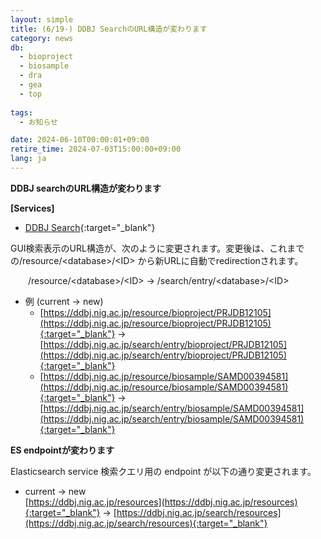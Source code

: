 ```yaml
---
layout: simple
title: (6/19-) DDBJ SearchのURL構造が変わります
category: news
db:
  - bioproject
  - biosample
  - dra
  - gea
  - top
  
tags:
  - お知らせ

date: 2024-06-10T00:00:01+09:00
retire_time: 2024-07-03T15:00:00+09:00
lang: ja
---
```

   
**DDBJ searchのURL構造が変わります**

**[Services]** 
- [DDBJ Search](https://ddbj.nig.ac.jp/search){:target="_blank"}

GUI検索表示のURL構造が、次のように変更されます。変更後は、これまでの/resource/\<database\>/\<ID\> から新URLに自動でredirectionされます。

&emsp;&emsp;/resource/\<database\>/\<ID\> → /search/entry/\<database\>/\<ID\>

- 例 (current → new)
    - [https://ddbj.nig.ac.jp/resource/bioproject/PRJDB12105](https://ddbj.nig.ac.jp/resource/bioproject/PRJDB12105){:target="_blank"} →
[https://ddbj.nig.ac.jp/search/entry/bioproject/PRJDB12105](https://ddbj.nig.ac.jp/search/entry/bioproject/PRJDB12105){:target="_blank"}
    - [https://ddbj.nig.ac.jp/resource/biosample/SAMD00394581](https://ddbj.nig.ac.jp/resource/biosample/SAMD00394581){:target="_blank"} →
[https://ddbj.nig.ac.jp/search/entry/biosample/SAMD00394581](https://ddbj.nig.ac.jp/search/entry/biosample/SAMD00394581){:target="_blank"}

**ES endpointが変わります**

Elasticsearch service 検索クエリ用の endpoint が以下の通り変更されます。

 - current → new    
 [https://ddbj.nig.ac.jp/resources](https://ddbj.nig.ac.jp/resources){:target="_blank"} →
[https://ddbj.nig.ac.jp/search/resources](https://ddbj.nig.ac.jp/search/resources){:target="_blank"}
